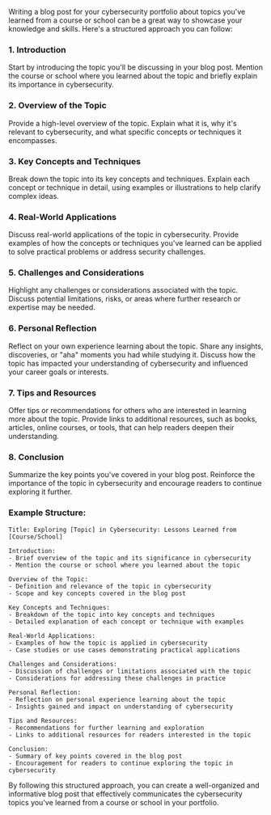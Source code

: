 Writing a blog post for your cybersecurity portfolio about topics you've learned from a course or school can be a great way to showcase your knowledge and skills. Here's a structured approach you can follow:

### 1. Introduction
Start by introducing the topic you'll be discussing in your blog post. Mention the course or school where you learned about the topic and briefly explain its importance in cybersecurity.

### 2. Overview of the Topic
Provide a high-level overview of the topic. Explain what it is, why it's relevant to cybersecurity, and what specific concepts or techniques it encompasses.

### 3. Key Concepts and Techniques
Break down the topic into its key concepts and techniques. Explain each concept or technique in detail, using examples or illustrations to help clarify complex ideas.

### 4. Real-World Applications
Discuss real-world applications of the topic in cybersecurity. Provide examples of how the concepts or techniques you've learned can be applied to solve practical problems or address security challenges.

### 5. Challenges and Considerations
Highlight any challenges or considerations associated with the topic. Discuss potential limitations, risks, or areas where further research or expertise may be needed.

### 6. Personal Reflection
Reflect on your own experience learning about the topic. Share any insights, discoveries, or "aha" moments you had while studying it. Discuss how the topic has impacted your understanding of cybersecurity and influenced your career goals or interests.

### 7. Tips and Resources
Offer tips or recommendations for others who are interested in learning more about the topic. Provide links to additional resources, such as books, articles, online courses, or tools, that can help readers deepen their understanding.

### 8. Conclusion
Summarize the key points you've covered in your blog post. Reinforce the importance of the topic in cybersecurity and encourage readers to continue exploring it further.

### Example Structure:
```
Title: Exploring [Topic] in Cybersecurity: Lessons Learned from [Course/School]

Introduction:
- Brief overview of the topic and its significance in cybersecurity
- Mention the course or school where you learned about the topic

Overview of the Topic:
- Definition and relevance of the topic in cybersecurity
- Scope and key concepts covered in the blog post

Key Concepts and Techniques:
- Breakdown of the topic into key concepts and techniques
- Detailed explanation of each concept or technique with examples

Real-World Applications:
- Examples of how the topic is applied in cybersecurity
- Case studies or use cases demonstrating practical applications

Challenges and Considerations:
- Discussion of challenges or limitations associated with the topic
- Considerations for addressing these challenges in practice

Personal Reflection:
- Reflection on personal experience learning about the topic
- Insights gained and impact on understanding of cybersecurity

Tips and Resources:
- Recommendations for further learning and exploration
- Links to additional resources for readers interested in the topic

Conclusion:
- Summary of key points covered in the blog post
- Encouragement for readers to continue exploring the topic in cybersecurity
```

By following this structured approach, you can create a well-organized and informative blog post that effectively communicates the cybersecurity topics you've learned from a course or school in your portfolio.
